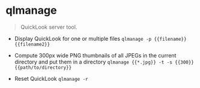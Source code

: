 # qlmanage
> QuickLook server tool.

- Display QuickLook for one or multiple files
`qlmanage -p {{filename}} {{filename2}}`

- Compute 300px wide PNG thumbnails of all JPEGs in the current directory and put them in a directory
`qlmanage {{*.jpg}} -t -s {{300}} {{path/to/directory}}`

- Reset QuickLook
`qlmanage -r`
